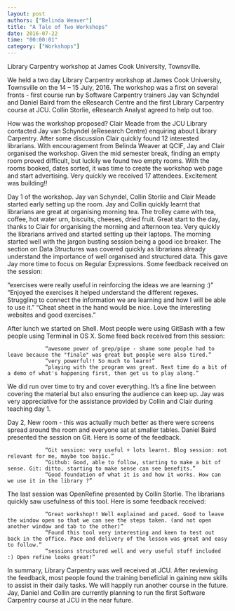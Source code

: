 ```yaml
---
layout: post
authors: ["Belinda Weaver"]
title: "A Tale of Two Workshops"
date: 2016-07-22
time: "00:00:01"
category: ["Workshops"]
---
```


Library Carpentry workshop at James Cook University, Townsville.
 
We held a two day Library Carpentry workshop at James Cook University, Townsville on the 14 – 15 July, 2016. The workshop was a first on several fronts - first course run by Software Carpentry trainers Jay van Schyndel and Daniel Baird from the eResearch Centre and the first Library Carpentry course at JCU. Collin Storlie, eResearch Analyst agreed to help out too.
 
How was the workshop proposed?
Clair Meade from the JCU Library contacted Jay van Schyndel (eResearch Centre) enquiring about Library Carpentry. After some discussion Clair quickly found 12 interested librarians. With encouragement from Belinda Weaver at QCIF, Jay and Clair organised the workshop. Given the mid semester break, finding an empty room proved difficult, but luckily we found two empty rooms. With the rooms booked, dates sorted, it was time to create the workshop web page and start advertising. Very quickly we received 17 attendees. Excitement was building!!
 
Day 1 of the workshop. Jay van Schyndel, Collin Storlie and Clair Meade started early setting up the room. Jay and Collin quickly learnt that librarians are great at organising morning tea. The trolley came with tea, coffee, hot water urn, biscuits, cheeses, dried fruit. Great start to the day, thanks to Clair for organising the morning and afternoon tea. Very quickly the librarians arrived and started setting up their laptops. The morning started well with the jargon busting session being a good ice breaker. The section on Data Structures was covered quickly as librarians already understand the importance of well organised and structured data. This gave Jay more time to focus on Regular Expressions. Some feedback received on the session:
 
“exercises were really useful in reinforcing the ideas we are learning :)”
“Enjoyed the exercises it helped understand the different regexes. Struggling to connect the information we are learning and how I will be able to use it.”
“Cheat sheet in the hand would be nice. Love the interesting websites and good exercises.”
 
After lunch we started on Shell. Most people were using GitBash with a few people using Terminal in OS X. Some feed back received from this session:
 
                “awesome power of grep/pipe - shame some people had to leave because the "finale" was great but people were also tired.”
                “very powerful!! So much to learn!”
                “playing with the program was great. Next time do a bit of a demo of what's happening first, then get us to play along.”
 
We did run over time to try and cover everything. It’s a fine line between covering the material but also ensuring the audience can keep up. Jay was very appreciative for the assistance provided by Collin and Clair during teaching day 1.
 
Day 2, New room -  this was actually much better as there were screens spread around the room and everyone sat at smaller tables. Daniel Baird presented the session on Git. Here is some of the feedback.
 
                “Git session: very useful + lots learnt. Blog session: not relevant for me, maybe too basic.”
                “Github: Good, able to follow, starting to make a bit of sense. Git: ditto, starting to make sense can see benefits.”
                “Good foundation of what it is and how it works. How can we use it in the library ?”
 
The last session was OpenRefine presented by Collin Storlie. The librarians quickly saw usefulness of this tool. Here is some feedback received:
 
                “Great workshop!! Well explained and paced. Good to leave the window open so that we can see the steps taken. (and not open another window and tab to the other)”
                “Found this tool very interesting and keen to test out back in the office. Pace and delivery of the lesson was great and easy to follow.”
                “sessions structured well and very useful stuff included :) Open refine looks great!”
 
In summary, Library Carpentry was well received at JCU. After reviewing the feedback, most people found the training beneficial in gaining new skills to assist in their daily tasks. We will happily run another course in the future. Jay, Daniel and Collin are currently planning to run the first Software Carpentry course at JCU in the near future.
